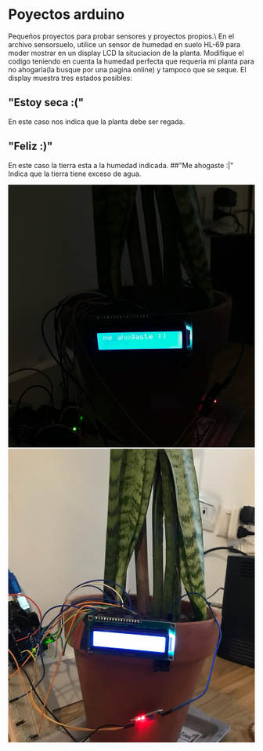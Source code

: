 # Poyectos arduino
Pequeños proyectos para probar sensores y proyectos propios.\\
En el archivo sensorsuelo, utilice un sensor de humedad en suelo HL-69 para moder mostrar en un display LCD la situciacion de la planta. Modifique el codigo teniendo en cuenta la humedad perfecta que requeria mi planta para no ahogarla(la busque por una pagina online) y tampoco que se seque. El display muestra tres estados posibles:
## "Estoy seca :("
En este caso nos indica que la planta debe ser regada.
## "Feliz :)"
En este caso la tierra esta a la humedad indicada.
##"Me ahogaste :|"
Indica que la tierra tiene exceso de agua.

![Texto alternativo](sensor_riego_1.jpg)
![Texto alternativo](sensor_riego_2.jpg)
